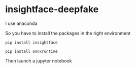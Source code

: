 # insightface-deepfake

I use anaconda

So you have to install the packages in the right environment

```
pip install insightface

pip install onnxruntime
```

Then launch a jupyter notebook
